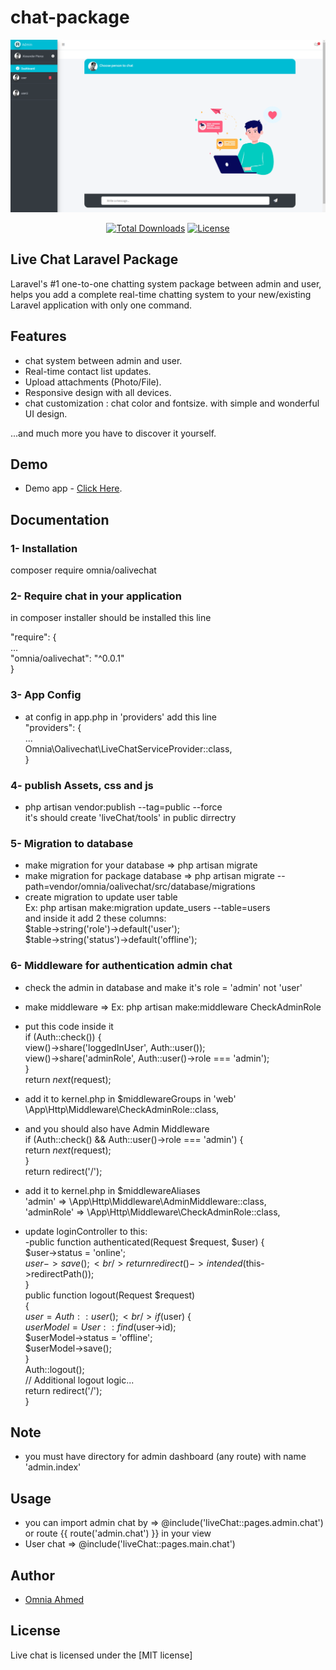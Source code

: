 # chat-package

<p style="text-align:center;width:100%;"><img src="/art/preview.png" alt="Live chat Laravel Package"></p>

<p align="center">
<a href="https://packagist.org/packages/omnia/oalivechat"><img src="https://poser.pugx.org/munafio/chatify/downloads?style=flat-square" alt="Total Downloads"></a>
<a href="https://packagist.org/packages/omnia/oalivechat"><img src="https://poser.pugx.org/munafio/chatify/license?style=flat-square" alt="License"></a>
</p>

## Live Chat Laravel Package

Laravel's #1 one-to-one chatting system package between admin and user, helps you add a complete real-time chatting system to your new/existing Laravel application with only one command.

## Features

- chat system between admin and user.
- Real-time contact list updates.
- Upload attachments (Photo/File).
- Responsive design with all devices.
- chat customization : chat color and fontsize.
  with simple and wonderful UI design.

...and much more you have to discover it yourself.

## Demo

- Demo app - [Click Here](https://github.com/OmniaAhmed208/live_chat_demo).

## Documentation

### 1- Installation 

composer require omnia/oalivechat

### 2- Require chat in your application

in composer installer should be installed this line

"require": { <br/>
  ... <br/>
  "omnia/oalivechat": "^0.0.1" <br/>
}

### 3- App Config

- at config in app.php in 'providers' add this line <br/>
"providers": { <br/>
  ... <br/>
  Omnia\Oalivechat\LiveChatServiceProvider::class, <br/>
}

### 4- publish Assets, css and js

- php artisan vendor:publish --tag=public --force <br/>
 it's should create 'liveChat/tools' in public dirrectry

### 5- Migration to database

- make migration for your database => php artisan migrate
- make migration for package database => php artisan migrate --path=vendor/omnia/oalivechat/src/database/migrations
- create migration to update user table <br/>
Ex: php artisan make:migration update_users --table=users <br/>
and inside it add 2 these columns: <br/>
$table->string('role')->default('user'); </br>
$table->string('status')->default('offline');

### 6- Middleware for authentication admin chat

- check the admin in database and make it's role = 'admin' not 'user'
- make middleware => Ex: php artisan make:middleware CheckAdminRole
- put this code inside it <br/>
if (Auth::check()) { <br/>
  view()->share('loggedInUser', Auth::user()); <br/>
  view()->share('adminRole', Auth::user()->role === 'admin');<br/>
}<br/>
return $next($request);

- add it to kernel.php in $middlewareGroups in 'web' <br/>
 \App\Http\Middleware\CheckAdminRole::class,

- and you should also have Admin Middleware <br/>
if (Auth::check() && Auth::user()->role === 'admin') { <br/>
  return $next($request); <br/>
}<br/>
return redirect('/');

- add it to kernel.php in $middlewareAliases <br/>
'admin' => \App\Http\Middleware\AdminMiddleware::class, <br/>
'adminRole' => \App\Http\Middleware\CheckAdminRole::class,

- update loginController to this: <br/>
-public function authenticated(Request $request, $user)
{<br/>
    $user->status = 'online';<br/>
    $user->save();<br/>
    return redirect()->intended($this->redirectPath());<br/>
}<br/>
public function logout(Request $request) <br/>
{<br/>
  $user = Auth::user();<br/>
  if ($user) { <br/>
      $userModel = User::find($user->id);<br/>
      $userModel->status = 'offline';<br/>
      $userModel->save();<br/>
  }<br/>
  Auth::logout();<br/>
  // Additional logout logic... <br/>
  return redirect('/'); <br/>
}

## Note

- you must have directory for admin dashboard (any route) with name 'admin.index'

## Usage

- you can import admin chat by => @include('liveChat::pages.admin.chat') or route {{ route('admin.chat') }} in your view
- User chat => @include('liveChat::pages.main.chat')

## Author

- [Omnia Ahmed](https://omnia-ahmed.onrender.com/index)

## License

Live chat is licensed under the [MIT license]

